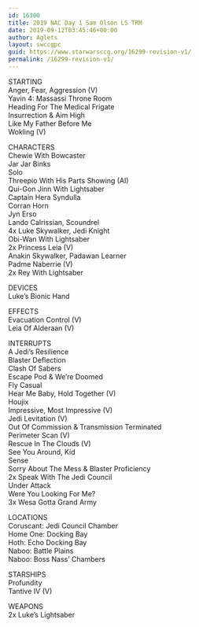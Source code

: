 ```yaml
---
id: 16300
title: 2019 NAC Day 1 Sam Olson LS TRM
date: 2019-09-12T03:45:46+00:00
author: Aglets
layout: swccgpc
guid: https://www.starwarsccg.org/16299-revision-v1/
permalink: /16299-revision-v1/
---
```

STARTING  
Anger, Fear, Aggression (V)  
Yavin 4: Massassi Throne Room  
Heading For The Medical Frigate  
Insurrection & Aim High  
Like My Father Before Me  
Wokling (V)

CHARACTERS  
Chewie With Bowcaster  
Jar Jar Binks  
Solo  
Threepio With His Parts Showing (AI)  
Qui-Gon Jinn With Lightsaber  
Captain Hera Syndulla  
Corran Horn  
Jyn Erso  
Lando Calrissian, Scoundrel  
4x Luke Skywalker, Jedi Knight  
Obi-Wan With Lightsaber  
2x Princess Leia (V)  
Anakin Skywalker, Padawan Learner  
Padme Naberrie (V)  
2x Rey With Lightsaber

DEVICES  
Luke&#8217;s Bionic Hand

EFFECTS  
Evacuation Control (V)  
Leia Of Alderaan (V)

INTERRUPTS  
A Jedi&#8217;s Resilience  
Blaster Deflection  
Clash Of Sabers  
Escape Pod & We&#8217;re Doomed  
Fly Casual  
Hear Me Baby, Hold Together (V)  
Houjix  
Impressive, Most Impressive (V)  
Jedi Levitation (V)  
Out Of Commission & Transmission Terminated  
Perimeter Scan (V)  
Rescue In The Clouds (V)  
See You Around, Kid  
Sense  
Sorry About The Mess & Blaster Proficiency  
2x Speak With The Jedi Council  
Under Attack  
Were You Looking For Me?  
3x Wesa Gotta Grand Army

LOCATIONS  
Coruscant: Jedi Council Chamber  
Home One: Docking Bay  
Hoth: Echo Docking Bay  
Naboo: Battle Plains  
Naboo: Boss Nass&#8217; Chambers

STARSHIPS  
Profundity  
Tantive IV (V)

WEAPONS  
2x Luke&#8217;s Lightsaber